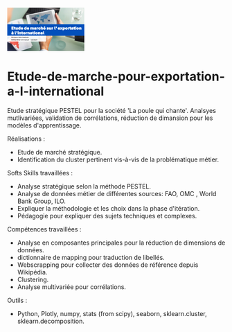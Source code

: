![entete](P11.png)
# Etude-de-marche-pour-exportation-a-l-international
Etude stratégique PESTEL pour la société 'La poule qui chante'.  Analsyes mutlivariées, validation de corrélations,  réduction de dimansion pour les modèles d'apprentissage.

Réalisations : 
  + Etude de marché stratégique.
  + Identification du cluster pertinent vis-à-vis de la problématique métier.

Softs Skills travaillées :
  +  Analyse stratégique selon la méthode PESTEL.
  +  Analyse de données métier de différentes sources:  FAO, OMC , World Bank Group, ILO.
  +  Expliquer la méthodologie et les choix dans la phase d'itération.
  +  Pédagogie pour expliquer des sujets techniques et complexes.

Compétences travaillées :
  + Analyse en composantes principales pour la réduction de dimensions de données.
  + dictionnaire de mapping pour traduction de libellés.
  + Webscrapping pour collecter des données de référence depuis Wikipédia.
  + Clustering.
  + Analyse multivariée pour corrélations. 

Outils : 
  + Python, Plotly, numpy, stats (from scipy), seaborn, sklearn.cluster, sklearn.decomposition.


